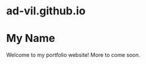 # ad-vil.github.io

<!DOCTYPE html>
<html lang="en">
<head>
    <meta charset="UTF-8">
    <meta name="viewport" content="width=device-width, initial-scale=1.0">
    <title>My Portfolio</title>
</head>
<body>
    <h1>My Name</h1>
    <p>Welcome to my portfolio website! More to come soon.</p>
</body>
</html>
